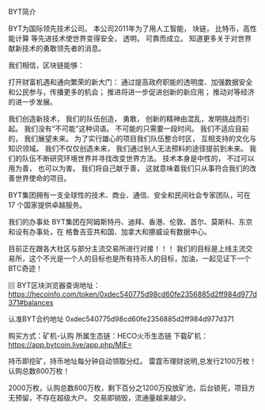BYT简介

BYT为国际领先技术公司。 本公司2011年为了用人工智能， 块链， 比特币，高性能计算 等先进技术使世界变得安全， 透明， 可靠而成立。 知道更多关于对世界献新技术的勇敢领先者的消息。

我们相信，区块链能够：

打开财富机遇和通向繁荣的新大门：
通过提高政府职能的透明度、加强数据安全和公民参与，传播更多的机会；
推进将进一步促进创新的新应用；
推动对等经济的进一步发展。

我们创造新技术， 我们的队伍创造， 勇敢， 创新的精神由混乱，发明挑战而引起。 我们没有“不可能”这种词语。 不可能的只需要一段时间。
我们不适应目前的， 我们展望未来。 为了实行雄心的项目我们队伍整合时区， 互相支持的文化与知识领域。
我们不仅仅创造未来， 我们通过别人无法预料的途径提前到未来。 我们的队伍不断研究环境世界并寻找改变世界方法。
技术本身是中性的， 不过可以用为善， 也可以为害。 我们将自己献于善， 这就意味着我们只从事符合我们的改善世界使命的项目。

BYT集团拥有一支全球性的技术、商业、通信、安全和民间社会专家团队，可在 17 个国家提供卓越服务。

我们的办事处
BYT集团在阿姆斯特丹、迪拜、香港、伦敦、首尔、莫斯科、东京和设有办事处，在 格鲁吉亚共和国、加拿大和挪威设有数据中心。

目前正在跟各大社区与部分主流交易所进行对接！！！
我们的目标是上线主流交易所，这个不光是一个人的目标也是所有持币人的目标，加油，一起见证下一个BTC奇迹！

 

🏽 BYT区块浏览器查询地址：
https://hecoinfo.com/token/0xdec540775d98cd60fe2356885d2ff984d977d371#balances

认准BYT合约地址
0xdec540775d98cd60fe2356885d2ff984d977d371

购买方式：矿机-认购
所属生态链：HECO火币生态链
下载矿机：https://app.bytcoin.live/app.php/MjE=

持币即挖矿，持币地址每分钟自动领取分红。
雷霆币理财说明,总发行2100万枚！认购总数800万枚！


2000万枚，认购总数800万枚，剩下百分之1200万投放矿池，后台锁死，项目方无预留，不存在超级大户。
交易即销毁，流通量越来越少。

